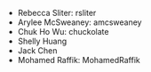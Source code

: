 * Rebecca Sliter: rsliter
* Arylee McSweaney: amcsweaney
* Chuk Ho Wu: chuckolate
* Shelly Huang
* Jack Chen
* Mohamed Raffik: MohamedRaffik
